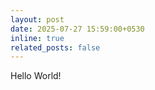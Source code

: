 ```yaml
---
layout: post
date: 2025-07-27 15:59:00+0530
inline: true
related_posts: false
---
```


Hello World!
